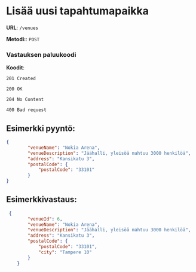 # Lisää uusi tapahtumapaikka

**URL**: `/venues`

**Metodi:**: `POST`

### Vastauksen paluukoodi

**Koodit**:

`201 Created`

`200 OK`

`204 No Content`

`400 Bad request`

## Esimerkki pyyntö:

```json
{
        "venueName": "Nokia Arena",
        "venueDescription": "Jäähalli, yleisöä mahtuu 3000 henkilöä",
        "address": "Kansikatu 3",
        "postalCode": {
            "postalCode": "33101"
        }    
}

```

## Esimerkkivastaus:

```json
 {
        "venueId": 6,
        "venueName": "Nokia Arena",
        "venueDescription": "Jäähalli, yleisöä mahtuu 3000 henkilöä",
        "address": "Kansikatu 3",
        "postalCode": {
            "postalCode": "33101",
            "city": "Tampere 10"
        }
    }

```
